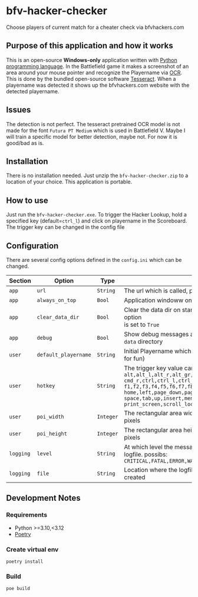 # bfv-hacker-checker

Choose players of current match for a cheater check via bfvhackers.com

## Purpose of this application and how it works

This is an open-source **Windows-only** application written with
[Python programming language](https://en.wikipedia.org/wiki/Python_(programming_language)).
In the Battlefield game it makes a screenshot of an area around your mouse pointer and recognize the Playername via
[OCR](https://en.wikipedia.org/wiki/Optical_character_recognition). This is done by the bundled open-source software
[Tesseract](https://en.wikipedia.org/wiki/Tesseract_(software)).
When a playername was detected it shows up the bfvhackers.com website
with the detected playername.

## Issues

The detection is not perfect. The tesseract pretrained OCR model is not made for the
font `Futura PT Medium` which is used in Battlefield V.
Maybe I will train a specific model for better detection, maybe not. For now it is good/bad as is.

## Installation

There is no installation needed. Just unzip the `bfv-hacker-checker.zip`
to a location of your choice. This application is portable.

## How to use

Just run the `bfv-hacker-checker.exe`.
To trigger the Hacker Lookup, hold a specified key (default=`ctrl_l`)
and click on playername in the Scoreboard.
The trigger key can be changed in the config file

## Configuration

There are several config options defined in the `config.ini` which can be changed.

| Section   | Option               | Type      | Description                                                                                                                                                                                                                                                                                                                                     | 
|-----------|----------------------|-----------|-------------------------------------------------------------------------------------------------------------------------------------------------------------------------------------------------------------------------------------------------------------------------------------------------------------------------------------------------|
| `app`     | `url`                | `String`  | The url which is called, pattern: `<url>?name=<playername>`                                                                                                                                                                                                                                                                                     |
| `app`     | `always_on_top`      | `Bool`    | Application windoww on top of all open windows                                                                                                                                                                                                                                                                                                  |
| `app`     | `clear_data_dir`     | `Bool`    | Clear the data dir on startup. Only applied/needed if `debug` option <br/>is set to `True`                                                                                                                                                                                                                                                      |
| `app`     | `debug`              | `Bool`    | Show debug messages and create temporary images in the `data` directory                                                                                                                                                                                                                                                                         |
| `user`    | `default_playername` | `String`  | Initial Playername which is looked for (Makes no sense - just for fun)                                                                                                                                                                                                                                                                          |
| `user`    | `hotkey`             | `String`  | The trigger key value can be: <br/>`alt,alt_l,alt_r,alt_gr,backspace,caps_lock,cmd,cmd_l,`<br/>`cmd_r,ctrl,ctrl_l,ctrl_r,delete,down,end,enter,esc,`<br/>`f1,f2,f3,f4,f5,f6,f7,f8,f9,f10,f11,f12,`<br/>`home,left,page_down,page_up,right,shift,shift_l,shift_r,`<br/>`space,tab,up,insert,menu,num_lock,pause,`<br/>`print_screen,scroll_lock` |
| `user`    | `poi_width`          | `Integer` | The rectangular area width around the mousepointer in pixels                                                                                                                                                                                                                                                                                    |
| `user`    | `poi_height`         | `Integer` | The rectangular area height around the mousepointer in pixels                                                                                                                                                                                                                                                                                   |
| `logging` | `level`              | `String`  | At which level the messages should be included in the logfile. possibs:<br/>`CRITICAL,FATAL,ERROR,WARNING,INFO,DEBUG,NOTSET`                                                                                                                                                                                                                    |
| `logging` | `file`               | `String`  | Location where the logfile is written to. if omitted no logfile is created                                                                                                                                                                                                                                                                      |

## Development Notes

### Requirements

- Python >=3.10,<3.12
- [Poetry](https://python-poetry.org)

### Create virtual env

```shell
poetry install
```

### Build

```shell
poe build
```